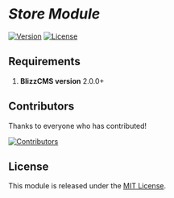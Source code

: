 # _Store Module_

[![Version](https://img.shields.io/github/v/release/wow-cms/bc-store?color=green&include_prereleases&logo=github&sort=semver&style=flat-square)](https://github.com/WoW-CMS/bc-store/releases)
[![License](https://img.shields.io/github/license/wow-cms/bc-store?color=blue&style=flat-square)](../LICENSE)

## Requirements

1. **BlizzCMS version** 2.0.0+

## Contributors

Thanks to everyone who has contributed!

[![Contributors](https://contrib.rocks/image?repo=wow-cms/bc-store)](https://github.com/WoW-CMS/bc-store/graphs/contributors)

## License

This module is released under the [MIT License](../LICENSE).
